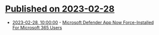 # [Published on 2023-02-28](index.md)

* [2023-02-28, 10:00:00](https://tech.slashdot.org/story/23/02/27/2351208/microsoft-defender-app-now-force-installed-for-microsoft-365-users?utm_source=rss1.0mainlinkanon&utm_medium=feed) - [Microsoft Defender App Now Force-Installed For Microsoft 365 Users](https://tech.slashdot.org/story/23/02/27/2351208/microsoft-defender-app-now-force-installed-for-microsoft-365-users?utm_source=rss1.0mainlinkanon&utm_medium=feed)
